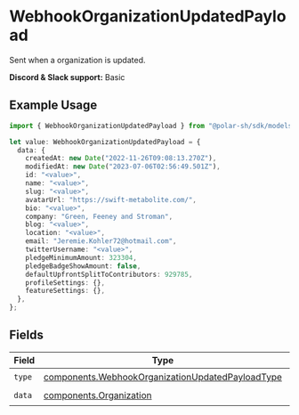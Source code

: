 # WebhookOrganizationUpdatedPayload

Sent when a organization is updated.

**Discord & Slack support:** Basic

## Example Usage

```typescript
import { WebhookOrganizationUpdatedPayload } from "@polar-sh/sdk/models/components";

let value: WebhookOrganizationUpdatedPayload = {
  data: {
    createdAt: new Date("2022-11-26T09:08:13.270Z"),
    modifiedAt: new Date("2023-07-06T02:56:49.501Z"),
    id: "<value>",
    name: "<value>",
    slug: "<value>",
    avatarUrl: "https://swift-metabolite.com/",
    bio: "<value>",
    company: "Green, Feeney and Stroman",
    blog: "<value>",
    location: "<value>",
    email: "Jeremie.Kohler72@hotmail.com",
    twitterUsername: "<value>",
    pledgeMinimumAmount: 323304,
    pledgeBadgeShowAmount: false,
    defaultUpfrontSplitToContributors: 929785,
    profileSettings: {},
    featureSettings: {},
  },
};
```

## Fields

| Field                                                                                                                | Type                                                                                                                 | Required                                                                                                             | Description                                                                                                          |
| -------------------------------------------------------------------------------------------------------------------- | -------------------------------------------------------------------------------------------------------------------- | -------------------------------------------------------------------------------------------------------------------- | -------------------------------------------------------------------------------------------------------------------- |
| `type`                                                                                                               | [components.WebhookOrganizationUpdatedPayloadType](../../models/components/webhookorganizationupdatedpayloadtype.md) | :heavy_check_mark:                                                                                                   | N/A                                                                                                                  |
| `data`                                                                                                               | [components.Organization](../../models/components/organization.md)                                                   | :heavy_check_mark:                                                                                                   | N/A                                                                                                                  |